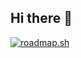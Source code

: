 ## Hi there 👋

<a href="https://roadmap.sh"><img src="https://roadmap.sh/card/tall/674b0b6c5039431075a06604?variant=dark" alt="roadmap.sh"/></a>

<!--
**MaidTho/MaidTho** is a ✨ _special_ ✨ repository because its `README.md` (this file) appears on your GitHub profile.

Here are some ideas to get you started:

- 🔭 I’m currently working on ...
- 🌱 I’m currently learning ...
- 👯 I’m looking to collaborate on ...
- 🤔 I’m looking for help with ...
- 💬 Ask me about ...
- 📫 How to reach me: ...
- 😄 Pronouns: ...
- ⚡ Fun fact: ...
-->
